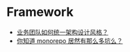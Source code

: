 # Framework

- [业务团队如何统一架构设计风格？](https://mp.weixin.qq.com/s/3sa9taRyqWq-Sna9JEfX8w)
- [你知道 monorepo 居然有那么多坑么？](https://mp.weixin.qq.com/s/wfAjiHahb-BICrSxOHcLhA)
